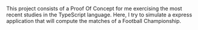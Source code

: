 This project consists of a Proof Of Concept for me exercising the most recent studies in the TypeScript language. Here, I try to simulate a express application that will compute the matches of a Football Championship.